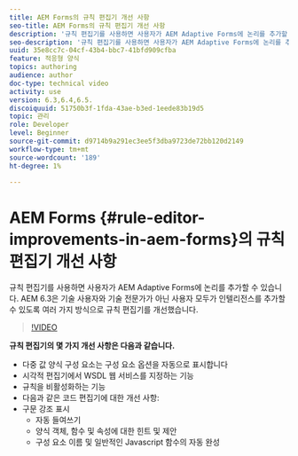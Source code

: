 ```yaml
---
title: AEM Forms의 규칙 편집기 개선 사항
seo-title: AEM Forms의 규칙 편집기 개선 사항
description: '규칙 편집기를 사용하면 사용자가 AEM Adaptive Forms에 논리를 추가할 수 있습니다. AEM 6.3은 기술 사용자와 기술 전문가가 아닌 사용자 모두가 인텔리전스를 추가할 수 있도록 여러 가지 방식으로 규칙 편집기를 개선했습니다. '
seo-description: '규칙 편집기를 사용하면 사용자가 AEM Adaptive Forms에 논리를 추가할 수 있습니다. AEM 6.3은 기술 사용자와 기술 전문가가 아닌 사용자 모두가 인텔리전스를 추가할 수 있도록 여러 가지 방식으로 규칙 편집기를 개선했습니다. '
uuid: 35e8cc7c-04cf-43b4-bbc7-41bfd909cfba
feature: 적응형 양식
topics: authoring
audience: author
doc-type: technical video
activity: use
version: 6.3,6.4,6.5.
discoiquuid: 51750b3f-1fda-43ae-b3ed-1eede83b19d5
topic: 관리
role: Developer
level: Beginner
source-git-commit: d9714b9a291ec3ee5f3dba9723de72bb120d2149
workflow-type: tm+mt
source-wordcount: '189'
ht-degree: 1%

---
```



# AEM Forms {#rule-editor-improvements-in-aem-forms}의 규칙 편집기 개선 사항

규칙 편집기를 사용하면 사용자가 AEM Adaptive Forms에 논리를 추가할 수 있습니다. AEM 6.3은 기술 사용자와 기술 전문가가 아닌 사용자 모두가 인텔리전스를 추가할 수 있도록 여러 가지 방식으로 규칙 편집기를 개선했습니다.

>[!VIDEO](https://video.tv.adobe.com/v/19653?quality=9&learn=on)

**규칙 편집기의 몇 가지 개선 사항은 다음과 같습니다.**

* 다중 값 양식 구성 요소는 구성 요소 옵션을 자동으로 표시합니다
* 시각적 편집기에서 WSDL 웹 서비스를 지정하는 기능
* 규칙을 비활성화하는 기능
* 다음과 같은 코드 편집기에 대한 개선 사항:
* 구문 강조 표시
   * 자동 들여쓰기
   * 양식 객체, 함수 및 속성에 대한 힌트 및 제안
   * 구성 요소 이름 및 일반적인 Javascript 함수의 자동 완성
